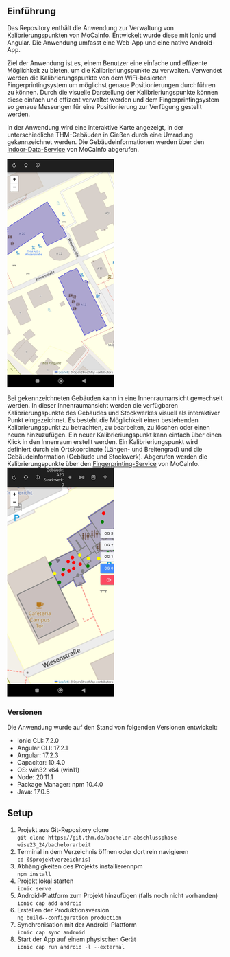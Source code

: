 ## Einführung
Das Repository enthält die Anwendung zur Verwaltung von Kalibrierungspunkten von MoCaInfo. 
Entwickelt wurde diese mit Ionic und Angular. 
Die Anwendung umfasst eine Web-App und eine native Android-App.

Ziel der Anwendung ist es, einem Benutzer eine einfache und effizente Möglichkeit zu bieten, um die Kalibrieriungspunkte zu verwalten. 
Verwendet werden die Kalibrierungspunkte von dem WiFi-basierten Fingerprintingsystem um möglichst genaue Positionierungen durchführen zu können.
Durch die visuelle Darstellung der Kalibrieriungspunkte können diese einfach und effizent verwaltet werden und dem Fingerprintingsystem so genaue Messungen für eine Positionierung zur Verfügung gestellt werden.

In der Anwendung wird eine interaktive Karte angezeigt, in der unterschiedliche THM-Gebäuden in Gießen durch eine Umradung gekennzeichnet werden. Die Gebäudeinformationen werden über den [Indoor-Data-Service](https://git.thm.de/mocainfo/indoor-model-backend) von MoCaInfo abgerufen. 

<img src="src/assets/images/Karte_Screenshot.jpg" alt="Innenraumansicht" width="250"/>

Bei gekennzeichneten Gebäuden kann in eine Innenraumansicht gewechselt werden. In dieser Innenraumansicht werden die verfügbaren Kalibrierungspunkte des Gebäudes und Stockwerkes visuell als interaktiver Punkt eingezeichnet. 
Es besteht die Möglichkeit einen bestehenden Kalibrierungspunkt zu betrachten, zu bearbeiten, zu löschen oder einen neuen hinzuzufügen. 
Ein neuer Kalibrieriungspunkt kann einfach über einen Klick in den Innenraum erstellt werden. 
Ein Kalibrieriungspunkt wird definiert durch ein Ortskoordinate (Längen- und Breitengrad) und die Gebäudeinformation (Gebäude und Stockwerk).
Abgerufen werden die Kalibrierungspunkte über den [Fingerprinting-Service](https://git.thm.de/mocainfo/positioning-services/positioning-fingerprinting-service-ktor) von MoCaInfo.
<img src="src/assets/images/Innenraum_Screenshot2.jpg" alt="Innenraumansicht" width="250"/>

### Versionen
Die Anwendung wurde auf den Stand von folgenden Versionen entwickelt:
- Ionic CLI: 7.2.0
- Angular CLI: 17.2.1
- Angular: 17.2.3
- Capacitor: 10.4.0 
- OS: win32 x64 (win11)
- Node: 20.11.1
- Package Manager: npm 10.4.0
- Java: 17.0.5

## Setup
1. Projekt aus Git-Repository clone <br>`git clone https://git.thm.de/bachelor-abschlussphase-wise23_24/bachelorarbeit`
2. Terminal in dem Verzeichnis öffnen oder dort rein navigieren <br> `cd {$projektverzeichnis}`
3. Abhängigkeiten des Projekts installierennpm </br> `npm install`
4. Projekt lokal starten </br> `ionic serve` 
5. Android-Plattform zum Projekt hinzufügen (falls noch nicht vorhanden) </br> `ionic cap add android`
6. Erstellen der Produktionsversion </br>`ng build--configuration production` 
7. Synchronisation mit der Android-Plattform </br> `ionic cap sync android`
8. Start der App auf einem physischen Gerät </br> `ionic cap run android -l --external` 